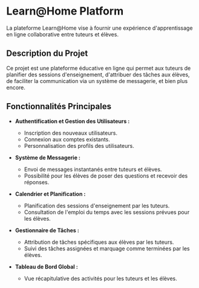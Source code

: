 # Learn@Home Platform

La plateforme Learn@Home vise à fournir une expérience d'apprentissage en ligne collaborative entre tuteurs et élèves.

## Description du Projet

Ce projet est une plateforme éducative en ligne qui permet aux tuteurs de planifier des sessions d'enseignement, d'attribuer des tâches aux élèves, de faciliter la communication via un système de messagerie, et bien plus encore.

## Fonctionnalités Principales

- **Authentification et Gestion des Utilisateurs :**
  - Inscription des nouveaux utilisateurs.
  - Connexion aux comptes existants.
  - Personnalisation des profils des utilisateurs.

- **Système de Messagerie :**
  - Envoi de messages instantanés entre tuteurs et élèves.
  - Possibilité pour les élèves de poser des questions et recevoir des réponses.

- **Calendrier et Planification :**
  - Planification des sessions d'enseignement par les tuteurs.
  - Consultation de l'emploi du temps avec les sessions prévues pour les élèves.

- **Gestionnaire de Tâches :**
  - Attribution de tâches spécifiques aux élèves par les tuteurs.
  - Suivi des tâches assignées et marquage comme terminées par les élèves.

- **Tableau de Bord Global :**
  - Vue récapitulative des activités pour les tuteurs et les élèves.
